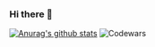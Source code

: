 ### Hi there 👋

[![Anurag's github stats](https://github-readme-stats.vercel.app/api?username=CianJS)](https://github.com/anuraghazra/github-readme-stats)
![Codewars](https://github.r2v.ch/codewars?user=CianJS&stroke=%23BB432C)
